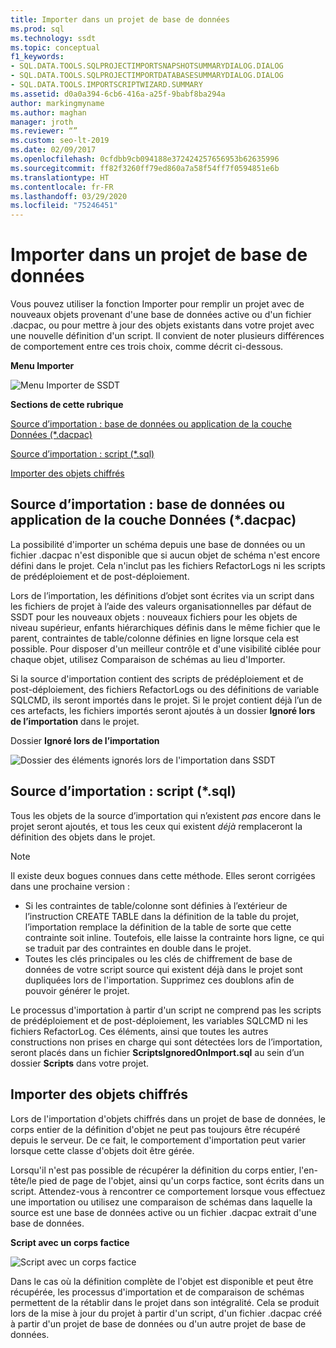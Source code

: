 ```yaml
---
title: Importer dans un projet de base de données
ms.prod: sql
ms.technology: ssdt
ms.topic: conceptual
f1_keywords:
- SQL.DATA.TOOLS.SQLPROJECTIMPORTSNAPSHOTSUMMARYDIALOG.DIALOG
- SQL.DATA.TOOLS.SQLPROJECTIMPORTDATABASESUMMARYDIALOG.DIALOG
- SQL.DATA.TOOLS.IMPORTSCRIPTWIZARD.SUMMARY
ms.assetid: d0a0a394-6cb6-416a-a25f-9babf8ba294a
author: markingmyname
ms.author: maghan
manager: jroth
ms.reviewer: “”
ms.custom: seo-lt-2019
ms.date: 02/09/2017
ms.openlocfilehash: 0cfdbb9cb094188e372424257656953b62635996
ms.sourcegitcommit: ff82f3260ff79ed860a7a58f54ff7f0594851e6b
ms.translationtype: HT
ms.contentlocale: fr-FR
ms.lasthandoff: 03/29/2020
ms.locfileid: "75246451"
---
```

# <a name="import-into-a-database-project"></a>Importer dans un projet de base de données

Vous pouvez utiliser la fonction Importer pour remplir un projet avec de nouveaux objets provenant d'une base de données active ou d'un fichier .dacpac, ou pour mettre à jour des objets existants dans votre projet avec une nouvelle définition d'un script. Il convient de noter plusieurs différences de comportement entre ces trois choix, comme décrit ci-dessous.  
  
**Menu Importer**  
  
![Menu Importer de SSDT](../ssdt/media/ssdt-import.gif "Menu Importer de SSDT")  
  
**Sections de cette rubrique**  
  
[Source d’importation : base de données ou application de la couche Données (*.dacpac)](#bkmk_import_source_db)  
  
[Source d’importation : script (*.sql)](#bkmk_import_source_script)  
  
[Importer des objets chiffrés](#bkmk_import_encrypted)  
  
## <a name="import-source-database-or-data-tier-application-dacpac"></a><a name="bkmk_import_source_db"></a>Source d’importation : base de données ou application de la couche Données (*.dacpac)  
La possibilité d'importer un schéma depuis une base de données ou un fichier .dacpac n'est disponible que si aucun objet de schéma n'est encore défini dans le projet. Cela n'inclut pas les fichiers RefactorLogs ni les scripts de prédéploiement et de post-déploiement.  
  
Lors de l’importation, les définitions d’objet sont écrites via un script dans les fichiers de projet à l’aide des valeurs organisationnelles par défaut de SSDT pour les nouveaux objets : nouveaux fichiers pour les objets de niveau supérieur, enfants hiérarchiques définis dans le même fichier que le parent, contraintes de table/colonne définies en ligne lorsque cela est possible. Pour disposer d'un meilleur contrôle et d'une visibilité ciblée pour chaque objet, utilisez Comparaison de schémas au lieu d'Importer.  
  
Si la source d'importation contient des scripts de prédéploiement et de post-déploiement, des fichiers RefactorLogs ou des définitions de variable SQLCMD, ils seront importés dans le projet. Si le projet contient déjà l’un de ces artefacts, les fichiers importés seront ajoutés à un dossier **Ignoré lors de l’importation** dans le projet.  
  
Dossier **Ignoré lors de l’importation**  
  
![Dossier des éléments ignorés lors de l'importation dans SSDT](../ssdt/media/ssdt-ignoredonimport.gif "Dossier des éléments ignorés lors de l'importation dans SSDT")  
  
## <a name="import-source-script-sql"></a><a name="bkmk_import_source_script"></a>Source d’importation : script (*.sql)  
Tous les objets de la source d’importation qui n’existent *pas* encore dans le projet seront ajoutés, et tous les ceux qui existent *déjà* remplaceront la définition des objets dans le projet.  
  
> [!NOTE]  
> Il existe deux bogues connues dans cette méthode. Elles seront corrigées dans une prochaine version :  
>   
> -   Si les contraintes de table/colonne sont définies à l’extérieur de l’instruction CREATE TABLE dans la définition de la table du projet, l’importation remplace la définition de la table de sorte que cette contrainte soit inline. Toutefois, elle laisse la contrainte hors ligne, ce qui se traduit par des contraintes en double dans le projet.  
> -   Toutes les clés principales ou les clés de chiffrement de base de données de votre script source qui existent déjà dans le projet sont dupliquées lors de l'importation. Supprimez ces doublons afin de pouvoir générer le projet.  
  
Le processus d'importation à partir d'un script ne comprend pas les scripts de prédéploiement et de post-déploiement, les variables SQLCMD ni les fichiers RefactorLog. Ces éléments, ainsi que toutes les autres constructions non prises en charge qui sont détectées lors de l’importation, seront placés dans un fichier **ScriptsIgnoredOnImport.sql** au sein d’un dossier **Scripts** dans votre projet.  
  
 
## <a name="import-encrypted-objects"></a><a name="bkmk_import_encrypted"></a>Importer des objets chiffrés  
Lors de l'importation d'objets chiffrés dans un projet de base de données, le corps entier de la définition d'objet ne peut pas toujours être récupéré depuis le serveur. De ce fait, le comportement d'importation peut varier lorsque cette classe d'objets doit être gérée.  
  
Lorsqu'il n'est pas possible de récupérer la définition du corps entier, l'en-tête/le pied de page de l'objet, ainsi qu'un corps factice, sont écrits dans un script. Attendez-vous à rencontrer ce comportement lorsque vous effectuez une importation ou utilisez une comparaison de schémas dans laquelle la source est une base de données active ou un fichier .dacpac extrait d'une base de données.  
  
**Script avec un corps factice**  
  
![Script avec un corps factice](../ssdt/media/ssdt-procwithencryption.gif "Script avec un corps factice")  
  
Dans le cas où la définition complète de l'objet est disponible et peut être récupérée, les processus d'importation et de comparaison de schémas permettent de la rétablir dans le projet dans son intégralité. Cela se produit lors de la mise à jour du projet à partir d'un script, d'un fichier .dacpac créé à partir d'un projet de base de données ou d'un autre projet de base de données.  
  
